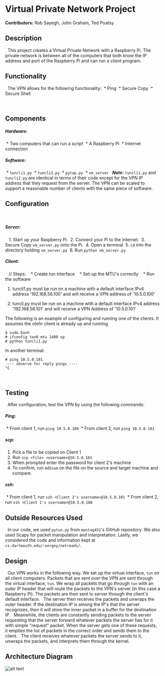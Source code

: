 # Virtual Private Network Project
 
**Contributors:** Rob Sayegh, John Graham, Ted Poatsy
 
## Description
 
This project creates a Virtual Private Network with a Raspberry Pi. The private network is between all of the computers that both know the IP address and port of the Raspberry Pi and can run a client program. 
 
## Functionality
 
The VPN allows for the following functionality:
  * Ping
  * Secure Copy
  * Secure Shell
 
 
## Components
 
##### Hardware:
  * Two computers that can run a script
  * A Raspberry Pi
  * Internet connection
 
##### Software:
  * `tuncli1.py`
  * `tuncli2.py`
  * `pytap.py`
  * `vm_server`
 
***Note:*** `tuncli1.py` and `tuncli2.py` are identical in terms of their code except for the VPN IP address that they request from the server. The VPN can be scaled to support a reasonable number of clients with the same piece of software. 
 
 
## Configuration
 
##### Server:
 
  1. Start up your Raspberry Pi.
  2. Connect your Pi to the internet.
  3. Secure Copy `vm_server.py` onto the Pi.
  4. Open a terminal
  5. `cd` into the directory holding `vm_server.py`
  6. Run `python vm_server.py`
 
##### Client:
 
  // Steps: 
    * Create tun interface
    * Set-up the MTU's correctly
    * Run the software
 
1. tuncli1.py must be run on a machine with a default interface IPv4 address '192.168.56.100' and will receive a VPN address of '10.5.0.100'

2. tuncli.py must be run on a machine with a default interface IPv4 address '192.168.56.101' and will receive a VPN Address of '10.5.0.101'

The following is an example of configuring and running one of the clients. It assumes the otehr client is already up and running.

```
$ sudo bash
# ifconfig tun0 mtu 1400 up
# python tuncli1.py
```

In another terminal:

```
# ping 10.5.0.101
---- observe for reply pings ----
^C
```
 
## Testing
 
After configuration, test the VPN by using the following commands:
 
##### Ping:
  * From client 1, run `ping 10.5.0.100`
  * From client 2, run `ping 10.5.0.101`
 
##### scp:
1. Pick a file to be copied on Client 1
2. Run `scp <file> <username>@10.5.0.101`
3. When prompted enter the password for client 2's machine
4. To confirm, run `md5sum` on the file on the source and target machine and compare.
 
##### ssh:
  * From client 1, run `ssh <Client 2's username>@10.5.0.101`
  * From client 2, run `ssh <Client 1's username>@10.5.0.100`
 
## Outside Resources Used
 
In our code, we used `pytun.py` from `montag451`'s GitHub repository. We also used Scapy for packet manipulation and interpretation. Lastly, we considered the code and information kept at `cs.dartmouth.edu/~sergey/netreads/`. 
 
## Design
 
Our VPN works in the following way. We set up the virtual interface, `tun` on all client computers. Packets that are sent over the VPN are sent through the virtual interface, `tun`. We wrap all packets that go through `tun` with an outer IP header that will route the packets to the VPN's server (in this case a Raspberry Pi). The packets are then sent to server through the client's default interface.
 
The server then receives the packets and unwraps the outer header. If the destination IP is among the IP's that the server recognizes, then it will store the inner packet in a buffer for the destination IP. 
 
Meanwhile, the clients are constantly sending packets to the server requesting that the server forward whatever packets the server has for it with simple "request" packet. When the server gets one of these requests, it empties the list of packets in the correct order and sends them to the client.
 
The client receives whatever packets the server sends to it, unwraps the packets, and interprets them through the kernel. 
 
## Architecture Diagram
![alt text](https://gitlab.cs.dartmouth.edu/sayeghro/cs60-final-project/raw/master/diagram.png "VPN Diagram")
